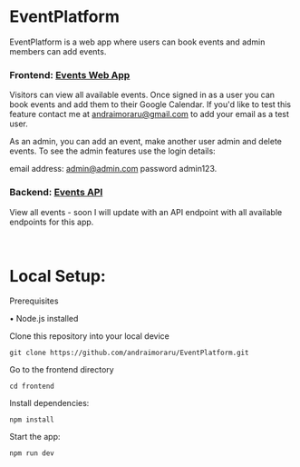 # EventPlatform

EventPlatform is a web app where users can book events and admin members can add events. 

### Frontend: <a href="https://checkmyevents.netlify.app//"> Events Web App</a>
Visitors can view all available events. Once signed in as a user you can book events and add them to their Google Calendar. If you'd like to test this feature contact me at andraimoraru@gmail.com to add your email as a test user. 

As an admin, you can add an event, make another user admin and delete events. 
To see the admin features use the login details: 

email address: admin@admin.com 
password admin123. 

### Backend: <a href="https://events-sihs.onrender.com/events"> Events API</a>

View all events - soon I will update with an API endpoint with all available endpoints for this app.

<br />

# Local Setup:

Prerequisites

• Node.js installed 

Clone this repository into your local device
```
git clone https://github.com/andraimoraru/EventPlatform.git
```

Go to the frontend directory
```
cd frontend
```

Install dependencies:
```
npm install
```


Start the app:
```
npm run dev
```

<br />


